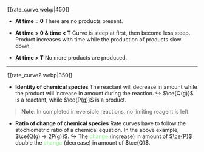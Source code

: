 ![[rate_curve.webp|450]]

- **At time = 0**
  There are no products present.

- **At time > 0 & time < T**
  Curve is steep at first, then become less steep. Product increases with time while the production of products slow down.

- **At time > T**
  No more products are produced.

---

![[rate_curve2.webp|350]]

- **Identity of chemical species**
  The reactant will decrease in amount while the product will increase in amount during the reaction.
  ↪️ $\ce{Q(g)}$ is a reactant, while $\ce{P(g)}$ is a product.

> **Note**:
> In completed irreversible reactions, no limiting reagent is left.

- **Ratio of change of chemical species**
  Rate curves have to follow the stochiometric ratio of a chemical equation. In the above example, $\ce{Q(g) -> 2P(g)}$.
  ↪️ The <span style="color: lightgreen">change</span> (increase) in amount of $\ce{P}$ double the <span style="color: lightgreen">change</span> (decrease) in amount of $\ce{Q}$.

